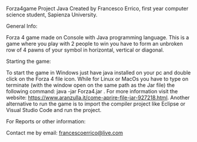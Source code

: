 Forza4game
Project Java
Created by Francesco Errico, first year computer science student, Sapienza University.

General Info:

Forza 4 game made on Console with Java programming language. 
This is a game where you play with 2 people to win you have to form an unbroken 
row of 4 pawns of your symbol in horizontal, vertical or diagonal.

Starting the game:

To start the game in Windows just have java installed on your pc and double click on the Forza 4 file icon. While for Linux or MacOs you have to type on terminate (with the window open on the same path as the Jar file) the following command: java -jar Forza4.jar . For more information visit the website: https://www.aranzulla.it/come-aprire-file-jar-927218.html. Another alternative to run the game is to import the compiler project like Eclipse or Visual Studio Code and run the project.

For Reports or other information:

Contact me by email: francescoerrico@live.com
